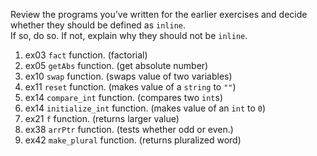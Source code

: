 Review the programs you’ve written for the earlier exercises and decide whether they should be defined as `inline`.<br>
If so, do so. If not, explain why they should not be `inline`.

1. ex03 `fact` function. (factorial)
2. ex05 `getAbs` function. (get absolute number)
3. ex10 `swap` function. (swaps value of two variables)
4. ex11 `reset` function. (makes value of a `string` to `""`)
5. ex14 `compare_int` function. (compares two `int`s)
6. ex14 `initialize_int` function. (makes value of an `int` to `0`)
7. ex21 `f` function. (returns larger value)
8. ex38 `arrPtr` function. (tests whether odd or even.)
9. ex42 `make_plural` function. (returns pluralized word)